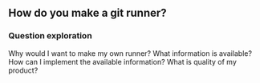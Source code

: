 ## How do you make a git runner?

### Question exploration
Why would I want to make my own runner?
What information is available?
How can I implement the available information?
What is quality of my product?
